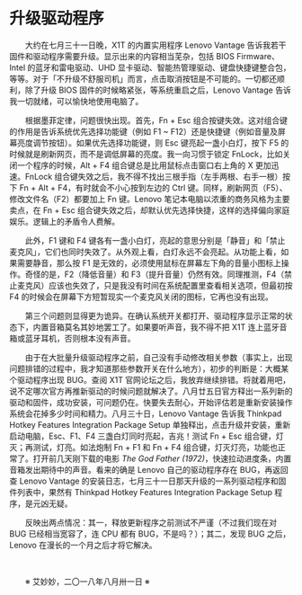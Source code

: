 # 升级驱动程序

&emsp;&emsp;大约在七月三十一日晚，X1T 的内置实用程序 Lenovo Vantage 告诉我若干固件和驱动程序需要升级。显示出来的内容相当芜杂，包括 BIOS Firmware、Intel 的蓝牙和雷电驱动、UHD 显卡驱动、智能热管理驱动、键盘快捷键整合包，等等。对于「不升级不舒服司机」而言，点击取消按钮是不可能的。一切都还顺利，除了升级 BIOS 固件的时候略紧张，等系统重启之后，Lenovo Vantage 告诉我一切就绪，可以愉快地使用电脑了。

&emsp;&emsp;根据墨菲定律，问题很快出现。首先，Fn + Esc 组合按键失效。这对组合键的作用是告诉系统优先选择功能键（例如 F1 ~ F12）还是快捷键（例如音量及屏幕亮度调节按钮）。如果优先选择功能键，则 Esc 键亮起一盏小白灯，按下 F5 的时候就是刷新网页，而不是调低屏幕的亮度。我一向习惯于锁定 FnLock，比如关闭一个程序的时候，Alt + F4 组合键总是比用鼠标点击窗口右上角的 X 更加迅速。FnLock 组合键失效之后，我不得不找出三根手指（左手两根、右手一根）按下 Fn + Alt + F4，有时就会不小心按到左边的 Ctrl 键。同样，刷新网页（F5）、修改文件名（F2）都要加上 Fn 键。Lenovo 笔记本电脑以浓重的商务风格为主要卖点，在 Fn + Esc 组合键失效之后，却默认优先选择快捷，这样的选择偏向家庭娱乐。逻辑上的矛盾令人费解。

&emsp;&emsp;此外，F1 键和 F4 键各有一盏小白灯，亮起的意思分别是「静音」和「禁止麦克风」，它们也同时失效了。从外观上看，白灯永远不会亮起。从功能上看，如果需要静音，那么按 F1 是无效的，必须使用鼠标在屏幕左下角的音量小图标上操作。奇怪的是，F2（降低音量）和 F3（提升音量）仍然有效。同理推测，F4（禁止麦克风）应该也失效了，只是我没有时间在系统配置里查看相关选项，但最初按 F4 的时候会在屏幕下方短暂现实一个麦克风关闭的图标，它再也没有出现。

&emsp;&emsp;第三个问题则显得更为诡异。在确认系统开关都打开、驱动程序显示正常的状态下，内置音箱莫名其妙地罢工了。如果要听声音，我不得不把 X1T 连上蓝牙音箱或蓝牙耳机，否则根本没有声音。

&emsp;&emsp;由于在大批量升级驱动程序之前，自己没有手动修改相关参数（事实上，出现问题排错的过程中，我才知道那些参数开关在什么地方），初步的判断是：大概某个驱动程序出现 BUG。查阅 X1T 官网论坛之后，我放弃继续排错。将就着用吧，说不定哪次官方再推新驱动的时候问题就解决了。八月廿五日官方释出一系列新的驱动和固件，成功安装，可问题仍在。快要失去耐心，开始评估若是重新安装操作系统会花掉多少时间和精力。八月三十日，Lenovo Vantage 告诉我 Thinkpad Hotkey Features Integration Package Setup 单独释出，点击升级并安装，重新启动电脑，Esc、F1、F4 三盏白灯同时亮起，吉兆！测试 Fn + Esc 组合键，灯灭；再测试，灯亮。如法炮制 Fn + F1 和 Fn + F4 组合键，灯灭灯亮，功能也正常了。打开前几天刚下载的电影 _The God Father (1972)_，快速拉动进度条，内置音箱发出期待中的声音。看来的确是 Lenovo 自己的驱动程序存在 BUG，再返回查 Lenovo Vantage 的安装日志，七月三十一日那天升级的一系列驱动程序和固件列表中，果然有 Thinkpad Hotkey Features Integration Package Setup 程序，是元凶无疑。

&emsp;&emsp;反映出两点情况：其一，释放更新程序之前测试不严谨（不过我们现在对 BUG 已经相当宽容了，连 CPU 都有 BUG，不是吗？）；其二，发现 BUG 之后，Lenovo 在漫长的一个月之后才将它解决。

&emsp;&emsp;

&emsp;&emsp;※ 艾妙妙，二〇一八年八月卅一日 ※